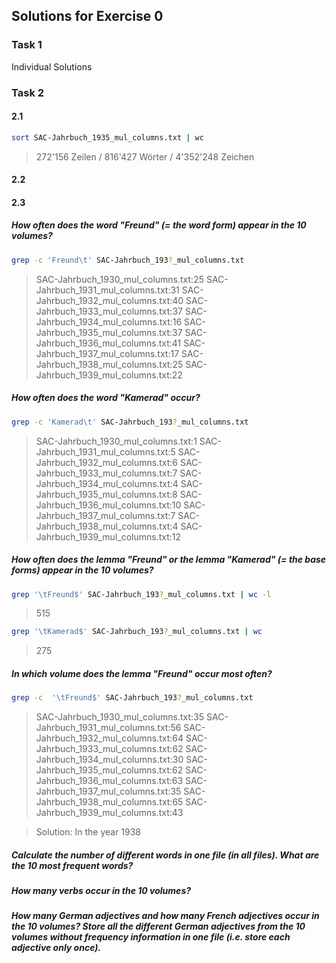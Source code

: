 ## Solutions for Exercise 0

### Task 1

Individual Solutions

### Task 2

#### 2.1

```bash
sort SAC-Jahrbuch_1935_mul_columns.txt | wc
```

> 272\'156 Zeilen / 816\'427 Wörter / 4\'352\'248 Zeichen

#### 2.2

#### 2.3

##### How often does the word "Freund" (= the word form) appear in the 10 volumes?

```bash
grep -c 'Freund\t' SAC-Jahrbuch_193?_mul_columns.txt
```

> SAC-Jahrbuch_1930_mul_columns.txt:25
SAC-Jahrbuch_1931_mul_columns.txt:31
SAC-Jahrbuch_1932_mul_columns.txt:40
SAC-Jahrbuch_1933_mul_columns.txt:37
SAC-Jahrbuch_1934_mul_columns.txt:16
SAC-Jahrbuch_1935_mul_columns.txt:37
SAC-Jahrbuch_1936_mul_columns.txt:41
SAC-Jahrbuch_1937_mul_columns.txt:17
SAC-Jahrbuch_1938_mul_columns.txt:25
SAC-Jahrbuch_1939_mul_columns.txt:22

##### How often does the word "Kamerad" occur?

```bash
grep -c 'Kamerad\t' SAC-Jahrbuch_193?_mul_columns.txt
```

> SAC-Jahrbuch_1930_mul_columns.txt:1
SAC-Jahrbuch_1931_mul_columns.txt:5
SAC-Jahrbuch_1932_mul_columns.txt:6
SAC-Jahrbuch_1933_mul_columns.txt:7
SAC-Jahrbuch_1934_mul_columns.txt:4
SAC-Jahrbuch_1935_mul_columns.txt:8
SAC-Jahrbuch_1936_mul_columns.txt:10
SAC-Jahrbuch_1937_mul_columns.txt:7
SAC-Jahrbuch_1938_mul_columns.txt:4
SAC-Jahrbuch_1939_mul_columns.txt:12

##### How often does the lemma "Freund" or the lemma "Kamerad" (= the base forms) appear in the 10 volumes?

```bash
grep '\tFreund$' SAC-Jahrbuch_193?_mul_columns.txt | wc -l
```

> 515

```bash
grep '\tKamerad$' SAC-Jahrbuch_193?_mul_columns.txt | wc
```

>275

##### In which volume does the lemma "Freund" occur most often?

```bash
grep -c  '\tFreund$' SAC-Jahrbuch_193?_mul_columns.txt 
```

>SAC-Jahrbuch_1930_mul_columns.txt:35
SAC-Jahrbuch_1931_mul_columns.txt:56
SAC-Jahrbuch_1932_mul_columns.txt:64
SAC-Jahrbuch_1933_mul_columns.txt:62
SAC-Jahrbuch_1934_mul_columns.txt:30
SAC-Jahrbuch_1935_mul_columns.txt:62
SAC-Jahrbuch_1936_mul_columns.txt:63
SAC-Jahrbuch_1937_mul_columns.txt:35
SAC-Jahrbuch_1938_mul_columns.txt:65
SAC-Jahrbuch_1939_mul_columns.txt:43

>Solution: In the year 1938

##### Calculate the number of different words in one file (in all files). What are the 10 most frequent words?

##### How many verbs occur in the 10 volumes?

##### How many German adjectives and how many French adjectives occur in the 10 volumes? Store all the different German adjectives from the 10 volumes without frequency information in one file (i.e. store each adjective only once).
